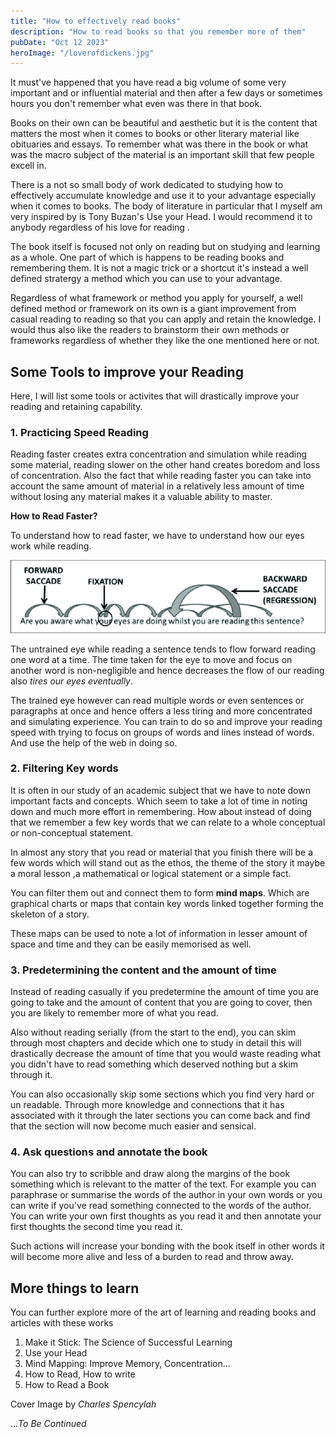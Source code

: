 ```yaml
---
title: "How to effectively read books"
description: "How to read books so that you remember more of them"
pubDate: "Oct 12 2023"
heroImage: "/loverofdickens.jpg"
---
```


It must've happened that you have read a big volume of some very important and or influential material and then after a few days or sometimes hours you don't remember what even was there in that book. 

Books on their own can be beautiful and aesthetic but it is the content that matters the most when it comes to books or other literary material like obituaries and essays. To remember what was there in the book or what was the macro subject of the material is an important skill that few people excell in.

There is a not so small body of work dedicated to studying how to effectively accumulate knowledge and use it to your advantage especially when it comes to books. The body of literature in particular that I myself am very inspired by is Tony Buzan's Use your Head. I would recommend it to anybody regardless of his love for reading .

The book itself is focused not only on reading but on studying and learning as a whole. One part of which is happens to be reading books and remembering them. It is not a magic trick or a shortcut it's instead a well defined stratergy a method which you can use to your advantage.

Regardless of what framework or method you apply for yourself, a well defined method or framework on its own is a giant improvement from casual reading to reading so that you can apply and retain the knowledge. I would thus also like the readers to brainstorm their own methods or frameworks regardless of whether they like the one mentioned here or not.

## Some Tools to improve your Reading

Here, I will list some tools or activites that will drastically improve your reading and retaining capability.

### 1. Practicing Speed Reading

Reading faster creates extra concentration and simulation while reading some material, reading slower on the other hand creates boredom and loss of concentration. Also the fact that while reading faster you can take into account the same amount of material in a relatively less amount of time without losing any material makes it a valuable ability to master.

**How to Read Faster?**

To understand how to read faster, we have to understand how our eyes work while reading.

![Eye Movement while reading](../../images/Eyemovement.png)

The untrained eye while reading a sentence tends to flow forward reading one word at a time. The time taken for the eye to move and focus on another word is non-negligible and hence decreases the flow of our reading also *tires our eyes eventually*.

The trained eye however can read multiple words or even sentences or paragraphs at once and hence offers a less tiring and more concentrated and simulating experience. You can train to do so and improve your reading speed with trying to focus on groups of words and lines instead of words. And use the help of the web in doing so. 

### 2. Filtering Key words 

It is often in our study of an academic subject that we have to note down important facts and concepts. Which seem to take a lot of time in noting down and much more effort in remembering. How about instead of doing that we remember a few key words that we can relate to a whole conceptual or non-conceptual statement. 

In almost any story that you read or material that you finish there will be a few words which will stand out as the ethos, the theme of the story it maybe a moral lesson ,a mathematical or logical statement or a simple fact.

You can filter them out and connect them to form **mind maps**. Which are graphical charts or maps that contain key words linked together forming the skeleton of a story. 

These maps can be used to note a lot of information in lesser amount of space and time and they can be easily memorised as well.

### 3. Predetermining the content and the amount of time

Instead of reading casually if you predetermine the amount of time you are going to take and the amount of content that you are going to cover, then you are likely to remember more of what you read.

Also without reading serially (from the start to the end), you can skim through most chapters and decide which one to study in detail this will drastically decrease the amount of time that you would waste reading what you didn't have to read something which deserved nothing but a skim through it.

You can also occasionally skip some sections which you find very hard or un readable. Through more knowledge and connections that it has associated with it through the later sections you can come back and find that the section will now become much easier and sensical.

### 4. Ask questions and annotate the book

You can also try to scribble and draw along the margins of the book something which is relevant to the matter of the text. For example you can paraphrase or summarise the words of the author in your own words or you can write if you've read something connected to the words of the author.
You can write your own first thoughts as you read it and then annotate your first thoughts the second time you read it.

Such actions will increase your bonding with the book itself in other words it will become more alive and less of a burden to read and throw away.

## More things to learn

You can further explore more of the art of learning and reading books and articles with these works

1. Make it Stick: The Science of Successful Learning
2. Use your Head
3. Mind Mapping: Improve Memory, Concentration...
4. How to Read, How to write
5. How to Read a Book

Cover Image by *Charles Spencylah*

...*To Be Continued*